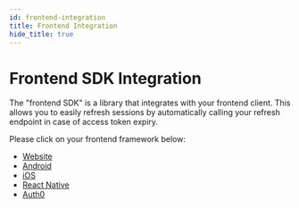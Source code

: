 ```yaml
---
id: frontend-integration
title: Frontend Integration
hide_title: true
---
```



# Frontend SDK Integration

The "frontend SDK" is a library that integrates with your frontend client. This allows you to easily refresh sessions by automatically calling your refresh endpoint in case of access token expiry.

Please click on your frontend framework below:
- [Website](/docs/website/installation)
- [Android](/docs/android/installation)
- [iOS](/docs/ios/installation)
- [React Native](/docs/react-native/installation)
- [Auth0](/docs/auth0/installation)
